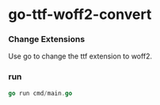 # go-ttf-woff2-convert

### Change Extensions

Use go to change the ttf extension to woff2.

### run

```go
go run cmd/main.go
```
